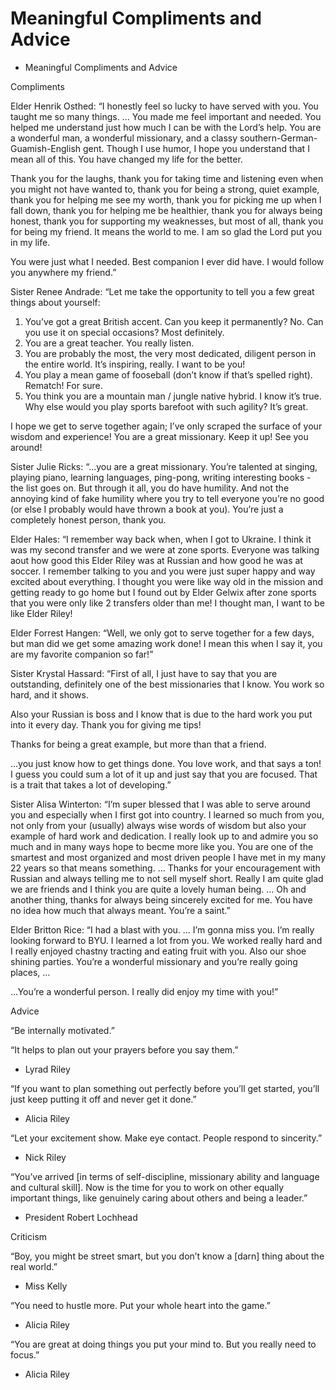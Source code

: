 # Meaningful Compliments and Advice

* Meaningful Compliments and Advice

Compliments

Elder Henrik Osthed: “I honestly feel so lucky to have served with you. You taught me so many things. … You made me feel important and needed. You helped me understand just how much I can be with the Lord’s help. You are a wonderful man, a wonderful missionary, and a classy southern-German-Guamish-English gent. Though I use humor, I hope you understand that I mean all of this. You have changed my life for the better.

Thank you for the laughs, thank you for taking time and listening even when you might not have wanted to, thank you for being a strong, quiet example, thank you for helping me see my worth, thank you for picking me up when I fall down, thank you for helping me be healthier, thank you for always being honest, thank you for supporting my weaknesses, but most of all, thank you for being my friend. It means the world to me. I am so glad the Lord put you in my life.

You were just what I needed. Best companion I ever did have. I would follow you anywhere my friend.”

Sister Renee Andrade: “Let me take the opportunity to tell you a few great things about yourself:

1. You’ve got a great British accent. Can you keep it permanently? No. Can you use it on special occasions? Most definitely.
2. You are a great teacher. You really listen.
3. You are probably the most, the very most dedicated, diligent person in the entire world. It’s inspiring, really. I want to be you!
4. You play a mean game of fooseball (don’t know if that’s spelled right). Rematch! For sure.
5. You think you are a mountain man / jungle native hybrid. I know it’s true. Why else would you play sports barefoot with such agility? It’s great.

I hope we get to serve together again; I’ve only scraped the surface of your wisdom and experience! You are a great missionary. Keep it up! See you around!

Sister Julie Ricks: “...you are a great missionary. You’re talented at singing, playing piano, learning languages, ping-pong, writing interesting books - the list goes on. But through it all, you do have humility. And not the annoying kind of fake humility where you try to tell everyone you’re no good (or else I probably would have thrown a book at you). You’re just a completely honest person, thank you.

Elder Hales: “I remember way back when, when I got to Ukraine. I think it was my second transfer and we were at zone sports. Everyone was talking aout how good this Elder Riley was at Russian and how good he was at soccer. I remember talking to you and you were just super happy and way excited about everything. I thought you were like way old in the mission and getting ready to go home but I found out by Elder Gelwix after zone sports that you were only like 2 transfers older than me! I thought man, I want to be like Elder Riley!

Elder Forrest Hangen: “Well, we only got to serve together for a few days, but man did we get some amazing work done! I mean this when I say it, you are my favorite companion so far!”

Sister Krystal Hassard: “First of all, I just have to say that you are outstanding, definitely one of the best missionaries that I know. You work so hard, and it shows.

Also your Russian is boss and I know that is due to the hard work you put into it every day. Thank you for giving me tips!

Thanks for being a great example, but more than that a friend.

...you just know how to get things done. You love work, and that says a ton! I guess you could sum a lot of it up and just say that you are focused. That is a trait that takes a lot of developing.”

Sister Alisa Winterton: “I’m super blessed that I was able to serve around you and especially when I first got into country. I learned so much from you, not only from your (usually) always wise words of wisdom but also your example of hard work and dedication. I really look up to and admire you so much and in many ways hope to becme more like you. You are one of the smartest and most organized and most driven people I have met in my many 22 years so that means something. … Thanks for your encouragement with Russian and always telling me to not sell myself short. Really I am quite glad we are friends and I think you are quite a lovely human being. … Oh and another thing, thanks for always being sincerely excited for me. You have no idea how much that always meant. You’re a saint.”

Elder Britton Rice: “I had a blast with you. … I’m gonna miss you. I’m really looking forward to BYU. I learned a lot from you. We worked really hard and I really enjoyed chastny tracting and eating fruit with you. Also our shoe shining parties. You’re a wonderful missionary and you’re really going places, …

...You’re a wonderful person. I really did enjoy my time with you!”

Advice

“Be internally motivated.”

“It helps to plan out your prayers before you say them.”

* Lyrad Riley

“If you want to plan something out perfectly before you’ll get started, you’ll just keep putting it off and never get it done.”

* Alicia Riley

“Let your excitement show. Make eye contact. People respond to sincerity.”

* Nick Riley

“You’ve arrived [in terms of self-discipline, missionary ability and language and cultural skill]. Now is the time for you to work on other equally important things, like genuinely caring about others and being a leader.”

* President Robert Lochhead

Criticism

“Boy, you might be street smart, but you don’t know a [darn] thing about the real world.”

* Miss Kelly

“You need to hustle more. Put your whole heart into the game.”

* Alicia Riley

“You are great at doing things you put your mind to. But you really need to focus.”

* Alicia Riley
